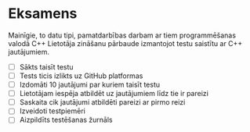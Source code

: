 # Eksamens
Mainīgie, to datu tipi, pamatdarbības darbam ar tiem programmēšanas valodā C++
Lietotāja zināšanu pārbaude izmantojot testu saistītu ar C++ jautājumiem.

- [ ] Sākts taisīt testu
- [ ] Tests ticis izlikts uz GitHub platformas
- [ ] Izdomāti 10 jautājumi par kuriem taisīt testu
- [ ] Lietotājam iespēja atbildēt uz jautājumiem līdz tie ir pareizi
- [ ] Saskaita cik jautājumi atbildēti pareizi ar pirmo reizi
- [ ] Izveidoti testpiemēri
- [ ] Aizpildīts testēšanas žurnāls
